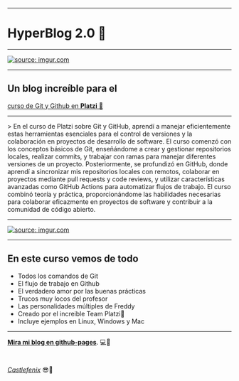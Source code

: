 <hr>
<div>
	<h1>HyperBlog 2.0 🤖</h1>
	<hr>
	<a href="https://imgur.com/oUg5pR0">
		<img  src="https://i.imgur.com/oUg5pR0.png" 
			title="source: imgur.com" />		
	</a>
</div>
<hr>
<h2>Un blog increíble para el</h2> 
<a href="https://platzi.com/cursos/git-github/">curso de Git y Github en <strong>Platzi</strong> 💚</a>
<hr>
> En el curso de Platzi sobre Git y GitHub, aprendí a manejar eficientemente estas herramientas esenciales para el control de versiones y la colaboración en proyectos de desarrollo de software. El curso comenzó con los conceptos básicos de Git, enseñándome a crear y gestionar repositorios locales, realizar commits, y trabajar con ramas para manejar diferentes versiones de un proyecto. Posteriormente, se profundizó en GitHub, donde aprendí a sincronizar mis repositorios locales con remotos, colaborar en proyectos mediante pull requests y code reviews, y utilizar características avanzadas como GitHub Actions para automatizar flujos de trabajo. El curso combinó teoría y práctica, proporcionándome las habilidades necesarias para colaborar eficazmente en proyectos de software y contribuir a la comunidad de código abierto.
<hr>
<p>
		<a  href="https://imgur.com/KEbI0bz">
		<img src="https://i.imgur.com/KEbI0bz.png" title="source: imgur.com" 			/>
	</a> 
</p>
<hr>

## En este curso vemos de todo
* Todos los comandos de Git
* El flujo de trabajo en Github
* El verdadero amor por las buenas prácticas
* Trucos muy locos del profesor
* Las personalidades múltiples de Freddy
* Creado por el increible Team Platzi💚
* Incluye ejemplos en Linux, Windows y Mac

<hr>

 [**Mira mi blog en github-pages**](https://castlefenix.github.io// ).   💻🙈
 <h1></h1>
 <a href="https://github.com/castlefenix"> <i>Castlefenix</i></a> 😎💙
